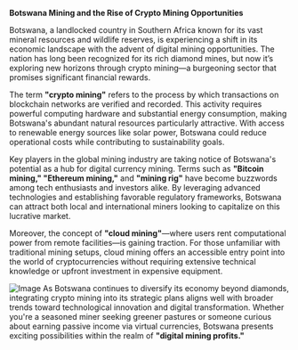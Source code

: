 **Botswana Mining and the Rise of Crypto Mining Opportunities**

Botswana, a landlocked country in Southern Africa known for its vast mineral resources and wildlife reserves, is experiencing a shift in its economic landscape with the advent of digital mining opportunities. The nation has long been recognized for its rich diamond mines, but now it’s exploring new horizons through crypto mining—a burgeoning sector that promises significant financial rewards.

The term **"crypto mining"** refers to the process by which transactions on blockchain networks are verified and recorded. This activity requires powerful computing hardware and substantial energy consumption, making Botswana's abundant natural resources particularly attractive. With access to renewable energy sources like solar power, Botswana could reduce operational costs while contributing to sustainability goals.

Key players in the global mining industry are taking notice of Botswana's potential as a hub for digital currency mining. Terms such as **"Bitcoin mining," "Ethereum mining,"** and **"mining rig"** have become buzzwords among tech enthusiasts and investors alike. By leveraging advanced technologies and establishing favorable regulatory frameworks, Botswana can attract both local and international miners looking to capitalize on this lucrative market.

Moreover, the concept of **"cloud mining"**—where users rent computational power from remote facilities—is gaining traction. For those unfamiliar with traditional mining setups, cloud mining offers an accessible entry point into the world of cryptocurrencies without requiring extensive technical knowledge or upfront investment in expensive equipment.


![Image](https://github.com/user-attachments/assets/31692037-0104-4703-abd1-696b6a7dd41b)
As Botswana continues to diversify its economy beyond diamonds, integrating crypto mining into its strategic plans aligns well with broader trends toward technological innovation and digital transformation. Whether you're a seasoned miner seeking greener pastures or someone curious about earning passive income via virtual currencies, Botswana presents exciting possibilities within the realm of **"digital mining profits."**